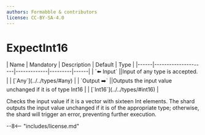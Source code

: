```yaml
---
authors: Formabble & contributors
license: CC-BY-SA-4.0
---
```



# ExpectInt16

<div class="sh-parameters" markdown="1">
| Name | Mandatory | Description | Default | Type |
|------|---------------------|-------------|---------|------|
| `⬅️ Input` ||Input of any type is accepted. | | [`Any`](../../types/#any) |
| `Output ➡️` ||Outputs the input value unchanged if it is of type Int16 | | [`Int16`](../../types/#int16) |

</div>

Checks the input value if it is a vector with sixteen Int elements. The shard outputs the input value unchanged if it is of the appropriate type; otherwise, the shard will trigger an error, preventing further execution.

--8<-- "includes/license.md"

